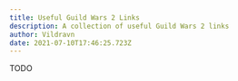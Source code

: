 ```yaml
---
title: Useful Guild Wars 2 Links
description: A collection of useful Guild Wars 2 links
author: Vildravn
date: 2021-07-10T17:46:25.723Z
---
```

TODO